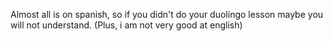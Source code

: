 Almost all is on spanish, so if you didn't do your duolingo lesson maybe you will not understand. (Plus, i am not very good at english)
